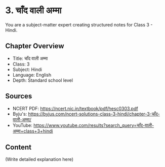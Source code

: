# 3. चाँद वाली अम्मा

You are a subject-matter expert creating structured notes for Class 3 - Hindi.

## Chapter Overview
- Title: चाँद वाली अम्मा
- Class: 3
- Subject: Hindi
- Language: English
- Depth: Standard school level

## Sources
- NCERT PDF: https://ncert.nic.in/textbook/pdf/hesc0303.pdf
- Byju's: https://byjus.com/ncert-solutions-class-3-hindi/chapter-3-चाँद-वाली-अम्मा/
- YouTube: https://www.youtube.com/results?search_query=चाँद-वाली-अम्मा+class+3+hindi

## Content
(Write detailed explanation here)

